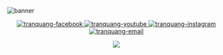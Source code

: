 ![banner](https://user-images.githubusercontent.com/117824221/201148089-ab58d387-66cf-47b3-9c37-1f15a54143a6.png)

<div align="center">
  <a href="https://www.facebook.com/vuanh.dio.2" target="blank">
    <img src="https://img.icons8.com/bubbles/100/000000/facebook-new.png" alt="tranquang-facebook" />
  </a>
  <a href="https://www.youtube.com/channel/UCCJ7gbRotFwxYR8oBRWU9eA" target="blank">
    <img src="https://img.icons8.com/bubbles/100/000000/youtube-squared.png" alt="tranquang-youtube" />
  </a>
  <a href="https://www.instagram.com/_du.anh/" target="blank">
    <img src="https://img.icons8.com/bubbles/100/000000/instagram.png" alt="tranquang-instagram" />
  </a>
  <a href="mailto:vuanh13122002a@gmail.com" target="top">
    <img src="https://img.icons8.com/bubbles/100/000000/apple-mail.png" alt="tranquang-email" />
  </a>
</div>
<p align='center'>
<img src="https://activity-graph.herokuapp.com/graph?username=VuAnhDio&theme=react-dark&hide_border=true">
<p>
